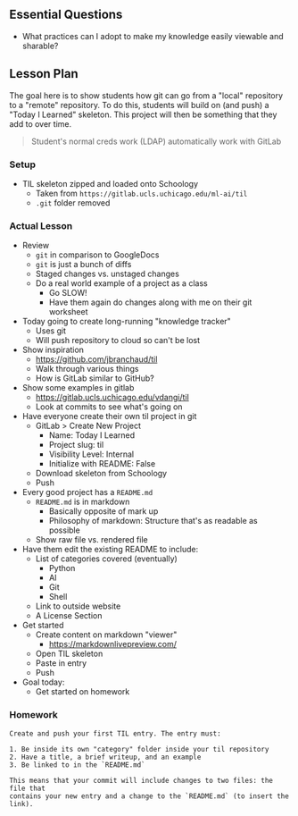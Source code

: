 ## Essential Questions

- What practices can I adopt to make my knowledge easily viewable and sharable?

## Lesson Plan

The goal here is to show students how git can go from a "local" repository to a
"remote" repository. To do this, students will build on (and push) a "Today I
Learned" skeleton. This project will then be something that they add to over
time.

> Student's normal creds work (LDAP) automatically work with GitLab

### Setup

- TIL skeleton zipped and loaded onto Schoology
    - Taken from `https://gitlab.ucls.uchicago.edu/ml-ai/til`
    - `.git` folder removed

### Actual Lesson

- Review
    - `git` in comparison to GoogleDocs
    - `git` is just a bunch of diffs
    - Staged changes vs. unstaged changes
    - Do a real world example of a project as a class
        - Go SLOW!
        - Have them again do changes along with me on their git worksheet
- Today going to create long-running "knowledge tracker"
    - Uses git
    - Will push repository to cloud so can't be lost
- Show inspiration
    - https://github.com/jbranchaud/til
    - Walk through various things
    - How is GitLab similar to GitHub?
- Show some examples in gitlab
    - https://gitlab.ucls.uchicago.edu/vdangi/til
    - Look at commits to see what's going on
- Have everyone create their own til project in git
    - GitLab > Create New Project
        - Name: Today I Learned
        - Project slug: til
        - Visibility Level: Internal
        - Initialize with README: False
    - Download skeleton from Schoology
    - Push
- Every good project has a `README.md`
    - `README.md` is in markdown
        - Basically opposite of mark up
        - Philosophy of markdown: Structure that's as readable as possible
    - Show raw file vs. rendered file
- Have them edit the existing README to include:
    - List of categories covered (eventually)
        - Python
        - AI
        - Git
        - Shell
    - Link to outside website
    - A License Section
- Get started
    - Create content on markdown "viewer"
        - https://markdownlivepreview.com/
    - Open TIL skeleton
    - Paste in entry
    - Push
- Goal today:
    - Get started on homework

### Homework

```
Create and push your first TIL entry. The entry must:

1. Be inside its own "category" folder inside your til repository
2. Have a title, a brief writeup, and an example
3. Be linked to in the `README.md`

This means that your commit will include changes to two files: the file that
contains your new entry and a change to the `README.md` (to insert the link).
```
